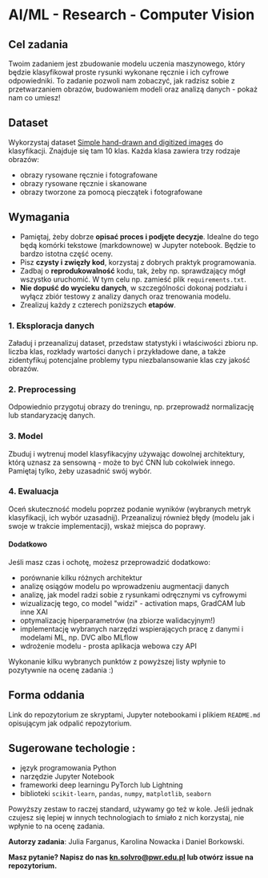 # AI/ML - Research - Computer Vision

## Cel zadania
Twoim zadaniem jest zbudowanie modelu uczenia maszynowego, który będzie klasyfikował proste rysunki wykonane ręcznie i ich cyfrowe odpowiedniki. To zadanie pozwoli nam zobaczyć, jak radzisz sobie z przetwarzaniem obrazów, budowaniem modeli oraz analizą danych - pokaż nam co umiesz!

## Dataset
Wykorzystaj dataset [Simple hand-drawn and digitized images](https://www.kaggle.com/datasets/gergvincze/simple-hand-drawn-and-digitized-images/data) do klasyfikacji. Znajduje się tam 10 klas. Każda klasa zawiera trzy rodzaje obrazów:
- obrazy rysowane ręcznie i fotografowane
- obrazy rysowane ręcznie i skanowane
- obrazy tworzone za pomocą pieczątek i fotografowane

## Wymagania

- Pamiętaj, żeby dobrze **opisać proces i podjęte decyzje**. Idealne do tego będą komórki tekstowe (markdownowe) w Jupyter notebook. Będzie to bardzo istotna część oceny.
- Pisz **czysty i zwięzły kod**, korzystaj z dobrych praktyk programowania.
- Zadbaj o **reprodukowalność** kodu, tak, żeby np. sprawdzający mógł wszystko uruchomić. W tym celu np. zamieść plik `requirements.txt`.
- **Nie dopuść do wycieku danych**, w szczególności dokonaj podziału i wyłącz zbiór testowy z analizy danych oraz trenowania modelu.
- Zrealizuj każdy z czterech poniższych **etapów**. 


### 1. Eksploracja danych
Załaduj i przeanalizuj dataset, przedstaw statystyki i właściwości zbioru np. liczba klas, rozkłady wartości danych i przykładowe dane, a także zidentyfikuj potencjalne problemy typu niezbalansowanie klas czy jakość obrazów.

### 2. Preprocessing
Odpowiednio przygotuj obrazy do treningu, np. przeprowadź normalizację lub standaryzację danych.

### 3. Model
Zbuduj i wytrenuj model klasyfikacyjny używając dowolnej architektury, którą uznasz za sensowną - może to być CNN lub cokolwiek innego. Pamiętaj tylko, żeby uzasadnić swój wybór.

### 4. Ewaluacja
Oceń skuteczność modelu poprzez podanie wyników (wybranych metryk klasyfikacji, ich wybór uzasadnij). Przeanalizuj również błędy (modelu jak i swoje w trakcie implementacji), wskaż miejsca do poprawy.

#### Dodatkowo
Jeśli masz czas i ochotę, możesz przeprowadzić dodatkowo:
- porównanie kilku różnych architektur
- analizę osiągów modelu po wprowadzeniu augmentacji danych
- analizę, jak model radzi sobie z rysunkami odręcznymi vs cyfrowymi
- wizualizację tego, co model "widzi" - activation maps, GradCAM lub inne XAI
- optymalizację hiperparametrów (na zbiorze walidacyjnym!)
- implementację wybranych narzędzi wspierających pracę z danymi i modelami ML, np. DVC albo MLflow 
- wdrożenie modelu - prosta aplikacja webowa czy API

Wykonanie kilku wybranych punktów z powyższej listy wpłynie to pozytywnie na ocenę zadania :)

## Forma oddania
Link do repozytorium ze skryptami, Jupyter notebookami i plikiem `README.md` opisującym jak odpalić repozytorium.

## Sugerowane techologie :
- język programowania Python 
- narzędzie Jupyter Notebook
- frameworki deep learningu PyTorch lub Lightning
- biblioteki `scikit-learn`, `pandas`, `numpy`, `matplotlib`, `seaborn`

Powyższy zestaw to raczej standard, używamy go też w kole. Jeśli jednak czujesz się lepiej w innych technologiach to śmiało z nich korzystaj, nie wpłynie to na ocenę zadania.

**Autorzy zadania**: Julia Farganus, Karolina Nowacka i Daniel Borkowski.

**Masz pytanie? Napisz do nas kn.solvro@pwr.edu.pl lub otwórz issue na repozytorium.**